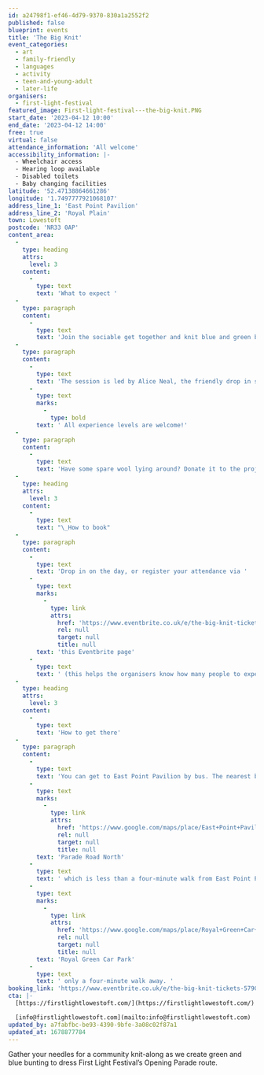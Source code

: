 ```yaml
---
id: a24798f1-ef46-4d79-9370-830a1a2552f2
published: false
blueprint: events
title: 'The Big Knit'
event_categories:
  - art
  - family-friendly
  - languages
  - activity
  - teen-and-young-adult
  - later-life
organisers:
  - first-light-festival
featured_image: First-light-festival---the-big-knit.PNG
start_date: '2023-04-12 10:00'
end_date: '2023-04-12 14:00'
free: true
virtual: false
attendance_information: 'All welcome'
accessibility_information: |-
  - Wheelchair access
  - Hearing loop available
  - Disabled toilets
  - Baby changing facilities
latitude: '52.47138864661286'
longitude: '1.7497777921068107'
address_line_1: 'East Point Pavilion'
address_line_2: 'Royal Plain'
town: Lowestoft
postcode: 'NR33 0AP'
content_area:
  -
    type: heading
    attrs:
      level: 3
    content:
      -
        type: text
        text: 'What to expect '
  -
    type: paragraph
    content:
      -
        type: text
        text: 'Join the sociable get together and knit blue and green bunting which will decorate shopfronts, lamp posts and street signs in Lowestoft, as everyone welcomes the world to South Beach for First Light Festival on 17-18 June. '
  -
    type: paragraph
    content:
      -
        type: text
        text: 'The session is led by Alice Neal, the friendly drop in session is free with materials provided, though do feel free to bring your own needles and wool if you have them.'
      -
        type: text
        marks:
          -
            type: bold
        text: ' All experience levels are welcome!'
  -
    type: paragraph
    content:
      -
        type: text
        text: 'Have some spare wool lying around? Donate it to the project by dropping it off at East Point Pavilion.'
  -
    type: heading
    attrs:
      level: 3
    content:
      -
        type: text
        text: "\_How to book"
  -
    type: paragraph
    content:
      -
        type: text
        text: 'Drop in on the day, or register your attendance via '
      -
        type: text
        marks:
          -
            type: link
            attrs:
              href: 'https://www.eventbrite.co.uk/e/the-big-knit-tickets-579030895997'
              rel: null
              target: null
              title: null
        text: 'this Eventbrite page'
      -
        type: text
        text: ' (this helps the organisers know how many people to expect).'
  -
    type: heading
    attrs:
      level: 3
    content:
      -
        type: text
        text: 'How to get there'
  -
    type: paragraph
    content:
      -
        type: text
        text: 'You can get to East Point Pavilion by bus. The nearest bus stop is on '
      -
        type: text
        marks:
          -
            type: link
            attrs:
              href: 'https://www.google.com/maps/place/East+Point+Pavilion/@52.4715229,1.7490572,20.58z/data=!4m6!3m5!1s0x47da1a5ea4943559:0x6ac07ef50efb6b11!8m2!3d52.471546!4d1.748926!16s%2Fg%2F1tgdbpgb'
              rel: null
              target: null
              title: null
        text: 'Parade Road North'
      -
        type: text
        text: ' which is less than a four-minute walk from East Point Pavilion. There is a selection of buses which connect the East Point Pavilion to the town centre for example, No X2, X22 and 109. The closest parking is '
      -
        type: text
        marks:
          -
            type: link
            attrs:
              href: 'https://www.google.com/maps/place/Royal+Green+Car+Park/@52.4712967,1.7484593,17.62z/data=!4m6!3m5!1s0x47da1bab6caafbd3:0x4fef3e212e405f96!8m2!3d52.4704793!4d1.7484063!16s%2Fg%2F11frp96syg'
              rel: null
              target: null
              title: null
        text: 'Royal Green Car Park'
      -
        type: text
        text: ' only a four-minute walk away. '
booking_link: 'https://www.eventbrite.co.uk/e/the-big-knit-tickets-579030895997'
cta: |-
  [https://firstlightlowestoft.com/](https://firstlightlowestoft.com/)

  [info@firstlightlowestoft.com](mailto:info@firstlightlowestoft.com)
updated_by: a7fabfbc-be93-4390-9bfe-3a08c02f87a1
updated_at: 1678877784
---
```

Gather your needles for a community knit-along as we create green and blue bunting to dress First Light Festival’s Opening Parade route.